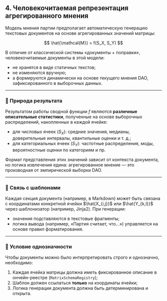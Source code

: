 ## 4. Человекочитаемая репрезентация агрегированного мнения

Модель мнения партии предполагает автоматическую генерацию текстовых документов на основе агрегированных значений матрицы:

$$
\hat{\mathcal{M}} = f(S_X, S_Y)
$$

В отличие от классической системы «документы + поправки», человекочитаемые документы в этой модели:

- не хранятся в виде статичных текстов;
- не изменяются вручную;
- а формируются динамически на основе текущего мнения DAO, зафиксированного в выборочных данных.

---

### 📌 Природа результата

Результатом работы сводной функции $f$ являются **различные описательные статистики**, полученные на основе выборочных распределений, накопленных в каждой ячейке:

- для числовых ячеек ($S_X$): средние значения, медианы, доверительные интервалы, квантильные оценки и т. д.;
- для категориальных ячеек ($S_Y$): частотные распределения, моды, вероятностные оценки по категориям и пр.

Формат представления этих значений зависит от контекста документа, но логика извлечения едина: агрегированное мнение — это производная от эмпирической выборки DAO.

---

### 📄 Связь с шаблонами

Каждая секция документа (например, в Markdown) может быть связана с координатами конкретной ячейки $\hat{X_{i,j}}$ или $\hat{Y_{k,l}}$ через шаблонизатор (например, Jinja2). При генерации:

- значения подставляются в текстовые фрагменты;
- логика вывода (например, «Партия считает, что…») управляется на основе правил форматирования.

---

### 📌 Условие однозначности

Чтобы документы можно было интерпретировать строго и однозначно, необходимо:

1. Каждая ячейка матрицы должна иметь фиксированное описание в ончейн-реестре (`MatrixSchemaRegistry`);
2. Шаблон должен ссылаться **только** на координаты ячейки;
3. Логика генерации документа должна быть детерминирована и открыта.